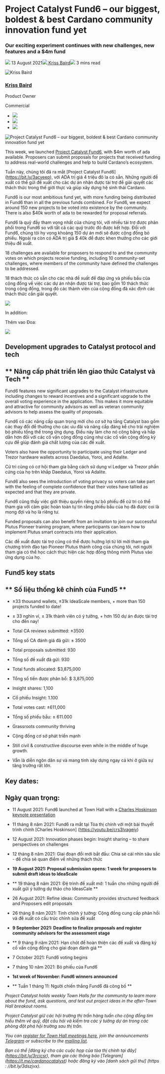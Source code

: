 # Project Catalyst Fund6 – our biggest, boldest & best Cardano community innovation fund yet
### **Our exciting experiment continues with new challenges, new features and a $4m fund**
![](img/2021-08-13-project-catalyst-fund-6-our-biggest-boldest-and-best-cardano-community-innovation-fund-yet.002.png) 13 August 2021![](img/2021-08-13-project-catalyst-fund-6-our-biggest-boldest-and-best-cardano-community-innovation-fund-yet.002.png)[ Kriss Baird](tmp//en/blog/authors/kriss-braid/page-1/)![](img/2021-08-13-project-catalyst-fund-6-our-biggest-boldest-and-best-cardano-community-innovation-fund-yet.003.png) 3 mins read

![Kriss Baird](img/2021-08-13-project-catalyst-fund-6-our-biggest-boldest-and-best-cardano-community-innovation-fund-yet.004.png)[](tmp//en/blog/authors/kriss-braid/page-1/)
### [**Kriss Baird**](tmp//en/blog/authors/kriss-braid/page-1/)
Product Owner

Commercial

- ![](img/2021-08-13-project-catalyst-fund-6-our-biggest-boldest-and-best-cardano-community-innovation-fund-yet.005.png)[](mailto:kriss.baird@iohk.io "Email")
- ![](img/2021-08-13-project-catalyst-fund-6-our-biggest-boldest-and-best-cardano-community-innovation-fund-yet.006.png)[](tmp/linkedin.com/in/krissbaird "LinkedIn")
- ![](img/2021-08-13-project-catalyst-fund-6-our-biggest-boldest-and-best-cardano-community-innovation-fund-yet.007.png)[](https://twitter.com/krissbaird "Twitter")

![Project Catalyst Fund6 – our biggest, boldest & best Cardano community innovation fund yet](img/2021-08-13-project-catalyst-fund-6-our-biggest-boldest-and-best-cardano-community-innovation-fund-yet.008.jpeg)

This week, we launched [Project Catalyst Fund6](https://bit.ly/3ACVEEP), with $4m worth of ada available. Proposers can submit proposals for projects that received funding to address real-world challenges and help to build Cardano’s ecosystem. 

Tuần này, chúng tôi đã ra mắt [Project Catalyst Fund6] (https://bit.ly/3acveep), với ADA trị giá 4 triệu đô la có sẵn.
Những người đề xuất có thể gửi đề xuất cho các dự án nhận được tài trợ để giải quyết các thách thức trong thế giới thực và giúp xây dựng hệ sinh thái Cardano.

Fund6 is our most ambitious fund yet, with more funding being distributed in Fund6 than in all the previous funds combined. For Fund6, we expect around 150 new projects to be voted into existence by the community. There is also $40k worth of ada to be rewarded for proposal referrals. 

Fund6 là quỹ đầy tham vọng nhất của chúng tôi, với nhiều tài trợ được phân phối trong Fund6 so với tất cả các quỹ trước đó được kết hợp.
Đối với Fund6, chúng tôi hy vọng khoảng 150 dự án mới sẽ được cộng đồng bỏ phiếu.
Ngoài ra còn có ADA trị giá $ 40k để được khen thưởng cho các giới thiệu đề xuất.

18 challenges are available for proposers to respond to and the community votes on which projects receive funding, including 10 community-set challenges, where members of the community have defined the challenges to be addressed. 

18 thách thức có sẵn cho các nhà đề xuất để đáp ứng và phiếu bầu của cộng đồng về việc các dự án nhận được tài trợ, bao gồm 10 thách thức trong cộng đồng, trong đó các thành viên của cộng đồng đã xác định các thách thức cần giải quyết.

![](img/2021-08-13-project-catalyst-fund-6-our-biggest-boldest-and-best-cardano-community-innovation-fund-yet.009.png)

In addition:

Thêm vao Đoa:

![](img/2021-08-13-project-catalyst-fund-6-our-biggest-boldest-and-best-cardano-community-innovation-fund-yet.008.jpeg)

## **Development upgrades to Catalyst protocol and tech**

## ** Nâng cấp phát triển lên giao thức Catalyst và Tech **

Fund6 features new significant upgrades to the Catalyst infrastructure including changes to reward incentives and a significant upgrade to the overall voting experience in the application. This makes it more equitable and attractive for community advisors as well as veteran community advisors to help assess the quality of proposals. 

Fund6 có các nâng cấp quan trọng mới cho cơ sở hạ tầng Catalyst bao gồm các thay đổi để thưởng cho các ưu đãi và nâng cấp đáng kể cho trải nghiệm bỏ phiếu tổng thể trong ứng dụng.
Điều này làm cho nó công bằng và hấp dẫn hơn đối với các cố vấn cộng đồng cũng như các cố vấn cộng đồng kỳ cựu để giúp đánh giá chất lượng của các đề xuất.

Voters also have the opportunity to participate using their Ledger and Trezor hardware wallets across Daedalus, Yoroi, and Adalite. 

Cử tri cũng có cơ hội tham gia bằng cách sử dụng ví Ledger và Trezor phần cứng của họ trên khắp Daedalus, Yoroi và Adalite.

Fund6 also sees the introduction of voting privacy so voters can take part with the feeling of complete confidence that their votes have tallied as expected and that they are private.

Fund6 cũng thấy việc giới thiệu quyền riêng tư bỏ phiếu để cử tri có thể tham gia với cảm giác hoàn toàn tự tin rằng phiếu bầu của họ đã được coi là mong đợi và họ là riêng tư.

Funded proposals can also benefit from an invitation to join our successful Plutus Pioneer training program, where participants can learn how to implement Plutus smart contracts into their application. 

Các đề xuất được tài trợ cũng có thể được hưởng lợi từ lời mời tham gia chương trình đào tạo Pioneer Plutus thành công của chúng tôi, nơi người tham gia có thể học cách thực hiện các hợp đồng thông minh Plutus vào ứng dụng của họ.

## **Fund5 key stats**

## ** Số liệu thống kê chính của Fund5 **

- ±33 thousand wallets, ±31k IdeaScale members, + more than 150 projects funded to date! 

- ± 33 nghìn ví, ± 31k thành viên có ý tưởng, + hơn 150 dự án được tài trợ cho đến nay!

- Total CA reviews submitted: ±3500

- Tổng số CA đánh giá đã gửi: ± 3500

- Total proposals submitted: 930

- Tổng số đề xuất đã gửi: 930

- Total funds allocated: $3,875,000

- Tổng số tiền được phân bổ: $ 3,875,000

- Insight shares: 1,100

- Cổ phiếu Insight: 1.100

- Total votes cast: ±611,000

- Tổng số phiếu bầu: ± 611.000

- Grassroots community thriving

- Cộng đồng cơ sở phát triển mạnh

- Still civil & constructive discourse even while in the middle of huge growth.

- Vẫn là diễn ngôn dân sự và mang tính xây dựng ngay cả khi ở giữa sự tăng trưởng rất lớn.

## **Key dates:**

## **Ngày quan trọng:**

- 11 August 2021: Fund6 launched at Town Hall with a [Charles Hoskinson keynote presentation](https://youtu.be/crs3lVaGejY)

- 11 tháng 8 năm 2021: Fund6 ra mắt tại Tòa thị chính với một bài thuyết trình chính [Charles Hoskinson] (https://youtu.be/crs3lvagejy)

- 12 August 2021: Innovation phases begin: Insight sharing – to share perspectives on challenges

- 12 tháng 8 năm 2021: Giai đoạn đổi mới bắt đầu: Chia sẻ cái nhìn sâu sắc - để chia sẻ quan điểm về những thách thức

- **19 August 2021: Proposal submission opens: 1 week for proposers to submit draft ideas to IdeaScale**

- ** 19 tháng 8 năm 2021: Đệ trình đề xuất mở: 1 tuần cho những người đề xuất gửi ý tưởng dự thảo cho IdeasCale **

- 26 August 2021: Refine ideas: Community provides structured feedback and Proposers edit proposals 

- 26 tháng 8 năm 2021: Tinh chỉnh ý tưởng: Cộng đồng cung cấp phản hồi và đề xuất có cấu trúc chỉnh sửa đề xuất

- **9 September 2021: Deadline to finalize proposals and register community advisors for the assessment stage**

- ** 9 tháng 9 năm 2021: Hạn chót để hoàn thiện các đề xuất và đăng ký cố vấn cộng đồng cho giai đoạn đánh giá **

- 7 October 2021: Fund6 voting begins

- 7 tháng 10 năm 2021: Bỏ phiếu của Fund6

- **1st week of November: Fund6 winners announced**

- ** Tuần 1 tháng 11: Người chiến thắng Fund6 đã công bố **

*Project Catalyst holds weekly Town Halls for the community to learn more about the fund, ask questions, and test out project ideas in the after-Town Hall breakout rooms.*

*Project Catalyst giữ các hội trường thị trấn hàng tuần cho cộng đồng tìm hiểu thêm về quỹ, đặt câu hỏi và kiểm tra các ý tưởng dự án trong các phòng đột phá hội trường sau thị trấn.*

*You can [register for Town Hall meetings here](https://bit.ly/3rCicSR), join the announcements [Telegram](https://t.me/cardanocatalyst) or subscribe to the [mailing list](https://bit.ly/3dSZJvx).*

*Bạn có thể [đăng ký cho các cuộc họp của tòa thị chính tại đây] (https://bit.ly/3rcicsr), tham gia các thông báo [Telegram] (https://t.me/cardanocatalyst) hoặc đăng ký vào [danh sách gửi thư] (https
: //bit.ly/3dszjvx).*

